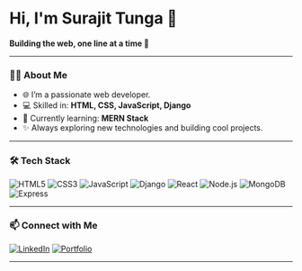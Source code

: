 # Hi, I'm Surajit Tunga 👋

**Building the web, one line at a time 🚀**

---

### 👨‍💻 About Me

- 🌐 I’m a passionate web developer.
- 💻 Skilled in: **HTML, CSS, JavaScript, Django**
- 🌱 Currently learning: **MERN Stack**
- ✨ Always exploring new technologies and building cool projects.

---

### 🛠️ Tech Stack

![HTML5](https://img.shields.io/badge/-HTML5-E34F26?style=flat&logo=html5&logoColor=fff)
![CSS3](https://img.shields.io/badge/-CSS3-1572B6?style=flat&logo=css3)
![JavaScript](https://img.shields.io/badge/-JavaScript-F7DF1E?style=flat&logo=javascript&logoColor=222)
![Django](https://img.shields.io/badge/-Django-092E20?style=flat&logo=django)
![React](https://img.shields.io/badge/-React-61DAFB?style=flat&logo=react)
![Node.js](https://img.shields.io/badge/-Node.js-339933?style=flat&logo=node.js)
![MongoDB](https://img.shields.io/badge/-MongoDB-47A248?style=flat&logo=mongodb)
![Express](https://img.shields.io/badge/-Express.js-000?style=flat&logo=express)

---
<!--
### 📌 Featured Projects

- [Project One](https://github.com/Surajit-Tunga/project-one)  
  _A brief description of what this project does._

- [Project Two](https://github.com/Surajit-Tunga/project-two)  
  _A brief description of what this project does._

_Add your favorite projects above!_

---
-->
### 📫 Connect with Me

[![LinkedIn](https://img.shields.io/badge/-LinkedIn-0077B5?style=flat&logo=linkedin)](https://www.linkedin.com/in/surajittunga)
[![Portfolio](https://img.shields.io/badge/-Portfolio-24292E?style=flat&logo=github)]()

---

<!--
**Surajit-Tunga/Surajit-Tunga** is a ✨ special ✨ repository because its README.md (this file) appears on your GitHub profile.
-->
